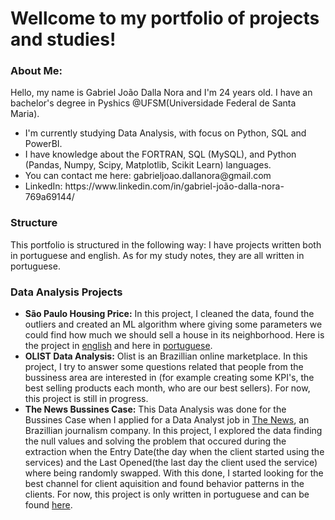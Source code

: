 <h1>Wellcome to my portfolio of projects and studies!</h1> 

<h3>About Me:</h3>
Hello, my name is Gabriel João Dalla Nora and I'm 24 years old. I have an bachelor's degree in Pyshics @UFSM(Universidade Federal de Santa Maria).

<ul>
  <li> I'm currently studying Data Analysis, with focus on Python, SQL and PowerBI. </li>
  <li> I have knowledge about the FORTRAN, SQL (MySQL), and Python (Pandas, Numpy, Scipy, Matplotlib, Scikit Learn) languages.</li>
  <li> You can contact me here: gabrieljoao.dallanora@gmail.com </li>
  <li> LinkedIn: https://www.linkedin.com/in/gabriel-joão-dalla-nora-769a69144/ </li>
</ul>

<h3>
Structure
</h3>

This portfolio is structured in the following way: I have projects written both in portuguese and english. As for my study notes, they are all written in portuguese.

<h3>Data Analysis Projects</h3>
<ul>
  <li><b>São Paulo Housing Price:</b> In this project, I cleaned the data, found the outliers and created an ML algorithm where giving some parameters we could find how much we should sell a house in its neighborhood. Here is the project in  <a href=https://github.com/GabrielJDN/Projetos-Projects/blob/main/English/São%20Paulo%20housing%20prices/Final%20Project.ipynb>english</a> and here in <a href=https://github.com/GabrielJDN/Projetos-Projects/blob/main/Português/Previsão%20de%20preço%20de%20imóveis%20em%20São%20Paulo/Projeto_Final_Portugues.ipynb>portuguese</a>.</li>
  <li><b>OLIST Data Analysis:</b> Olist is an Brazillian online marketplace. In this project, I try to answer some questions related that people from the bussiness area are interested in (for example creating some KPI's, the best selling products each month, who are our best sellers). For now, this project is still in progress.</li>
  <li><b>The News Bussines Case:</b> This Data Analysis was done for the Bussines Case when I applied for a Data Analyst job in <a href=https://thenewscc.com.br>The News</a>, an Brazillian journalism company. In this project, I explored the data finding the null values and solving the problem that occured during the extraction when the Entry Date(the day when the client started using the services) and the Last Opened(the last day the client used the service) where being randomly swapped. With this done, I started looking for the best channel for client aquisition and found behavior patterns in the clients. For now, this project is only written in portuguese and can be found <a href=https://github.com/GabrielJDN/Projetos-Projects/blob/main/Português/Estudo%20de%20caso%20The%20News/The_News_Analise_Dados.ipynb>here</a>.</li>
</ul>

<!---
GabrielJDN/GabrielJDN is a ✨ special ✨ repository because its `README.md` (this file) appears on your GitHub profile.
You can click the Preview link to take a look at your changes.
--->
